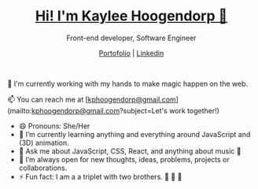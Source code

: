 

<h1 align="center">
  <a href='www.kayleehoogendorp.com' target='_blank'>Hi! I'm Kaylee Hoogendorp 👋<a/>
</h1>


<p align="center" width=10>
  Front-end developer, Software Engineer
</p>


<div align="center">
  <a href="www.kayleehoogendorp.com" target="_blank">Portofolio</a> | 
  <a href="https://www.linkedin.com/in/kaylee-hoogendorp/" target="_blank">Linkedin</a>
</div>

&nbsp;

💫 I'm currently working with my hands to make magic happen on the web.

📫 You can reach me at [kphoogendorp@gmail.com](mailto:kphoogendorp@gmail.com?subject=Let's work together!)

- 😄 Pronouns: She/Her
- 🌱 I’m currently learning anything and everything around JavaScript and (3D) animation.
- 💬 Ask me about JavaScript, CSS, React, and anything about music 🎺 
- 👯 I’m always open for new thoughts, ideas, problems, projects or collaborations.
- ⚡ Fun fact: I am a a triplet with two brothers. 👧 🧒 👦
  




